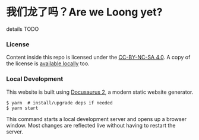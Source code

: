 # 我们龙了吗？Are we Loong yet?

details TODO

### License

Content inside this repo is licensed under the [CC-BY-NC-SA 4.0](https://creativecommons.org/licenses/by-nc-sa/4.0/).
A copy of the license is [available locally](./LICENSE) too.

### Local Development

This website is built using [Docusaurus 2](https://docusaurus.io/), a modern static website generator.

```
$ yarn  # install/upgrade deps if needed
$ yarn start
```

This command starts a local development server and opens up a browser window. Most changes are reflected live without having to restart the server.
